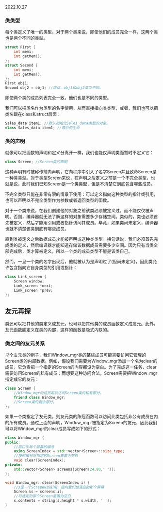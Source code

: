 2022.10.27



### 类类型
每个类定义了唯一的类型。对于两个类来说，即使他们的成员完全一样，这两个类也是两个不同的类型。

```c++
struct First {
    int memi;
    int getMem();
};
struct Second {
    int memi;
    int getMem();
};
First obj1;
Second obj2 = obj1; //错误，obj1和obj2类型不同。
```

即使两个类的成员列表完全一致，他们也是不同的类型。

我们可以把类名作为类型的名字使用，从而直接指向类类型，或者，我们也可以把类名跟在class和struct后面：

```c++
Sales_data item1; //默认初始化Sales_data类型的对象。
class Sales_data item1; //等价的生命
```

### 类的声明
就像可以把函数的声明和定义分离开一样，我们也能仅声明类而暂时不定义它：
``` c++
class Screen; //Screen类的声明
```

这种声明有时被称作前向声明，它向程序中引入了名字Screen并且致命Screen是一种类类型。对于类型Screen来说，在声明之后定义之前是一个不完全类型，也就是说，此时我们已知Screen是一个类类型，但是不清楚它到底包含哪些成员。

不完全类型只能在非常有限的情景下使用：可以定义指向这种类型的指针或引用，也可以声明以不完全类型作为参数或者返回类型的函数。

对于一个类来说，在我们创建他的对象之前该类必须被定义过，而不能仅仅被声明。否则，编译器就无法了解这样的对象需要多少存储空间。类似的，类也必须首先被定义，然后才能用引用或者指针访问其成员。毕竟，如果类尚未定义，编译器也就不清楚该类到底有哪些成员。

直到类被定义之后数据成员才能被声明成这种类类型。换句话说，我们必须首先完成类的定义，然后编译器才能知道存储该数据成员需要多少空间。因为只有当类全部完成后，类才算被定义，所以一个类的成员类型不能是该类自己。

然而，一旦一个类的名字出现后，他就被认为是声明过了(但尚未定义)，因此类允许包含指向它自身类型的引用或指针：

```c++
class Link_screen {
    Screen window;
    Link_screen *next;
    Link_screen *prev;
};
```

## 友元再探
类还可以把其他的类定义成友元，也可以把其他类的成员函数定义成友元。此外，友元函数能定义在类的内部，这样的函数是隐式内联的。

### 类之间的友元关系
举个友元类的例子，我们Window_mgr类的某些成员可能需要访问它管理的Screen类的内部数据。例如，假设我们需要为Window_mgr添加一个名为clear的成员，它负责把一个指定的Screen的内容都设为空白。为了完成这一任务，clear需要访问Screen的私有成员：而想要这种访问合法，Screen需要把Window_mgr指定成它的友元：

```c++
class Screen {
    //Window_mgr的成员可以访问Screen类的私有部分。
    friend class Window_mgr;
    //Screen类的剩余部分。
};
```

如果一个类指定了友元类，则友元类的陈冠函数可以访问此类包括非公有成员在内的所有成员。通过上面的声明，Window_mg r被指定为Screen的友元，因此我们可以将Window_mgr的clear成员写成如下的形式：

```c++
class Window_mgr {
public:
    //窗口中每个屏幕的编号
    using ScreenIndex = std::vector<Screen>::size_type;
    //按照编号将指定的Screen重置为空白
    void clear(ScreenIndex);
private:
    std::vector<Screen> screens{Screen(24,80,' ')};
};

void Window_mgr::clear(ScreenIndex i) {
    //s是一个ScreeeN的引用，指向我们想清空的那个屏幕
    Screen &s = screens[i];
    //将选定的那个Screen重置为空白
    s.contents = string(s.height * s.width, ' ');
}
```

